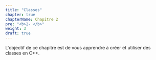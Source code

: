 ```yaml
---
title: "Classes"
chapter: true
chapterName: Chapitre 2
pre: "<b>2- </b>"
weight: 3
draft: true
---
```


L'objectif de ce chapitre est de vous apprendre à créer et utiliser des classes en C++.
